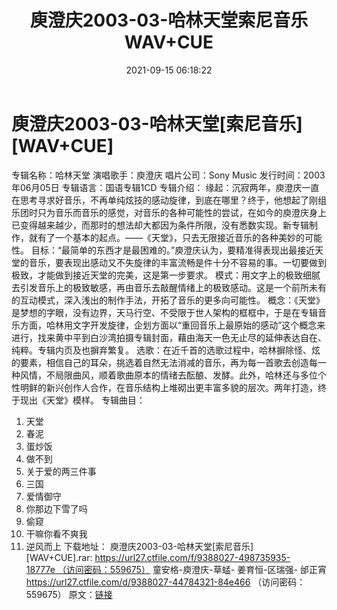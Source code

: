 ﻿---
title: 庾澄庆2003-03-哈林天堂索尼音乐WAV+CUE
date: 2021-09-15 06:18:22
categories: WAV车载音乐、镜像
tags: 华语中文
---
# 庾澄庆2003-03-哈林天堂[索尼音乐][WAV+CUE]

专辑名称：哈林天堂
演唱歌手：庾澄庆
唱片公司：Sony Music
发行时间：2003年06月05日
专辑语言：国语专辑1CD
专辑介绍：
缘起：沉寂两年，庾澄庆一直在思考寻求好音乐，不再单纯炫技的感动旋律，到底在哪里？终于，他想起了刚组乐团时只为音乐而音乐的感觉，对音乐的各种可能性的尝试，在如今的庾澄庆身上已变得越来越少，而那时的想法却大都因为条件所限，没有悉数实现。新专辑制作，就有了一个基本的起点。——《天堂》，只去无限接近音乐的各种美妙的可能性。
目标：“最简单的东西才是最困难的。”庾澄庆认为，要精准得表现出最接近天堂的音乐，要表现出感动又不失旋律的丰富流畅是件十分不容易的事。一切要做到极致，才能做到接近天堂的完美，这是第一步要求。
模式：用文字上的极致细腻去引发音乐上的极致敏感，再由音乐去敲醒情绪上的极致感动。这是一个前所未有的互动模式，深入浅出的制作手法，开拓了音乐的更多向可能性。
概念：《天堂》是梦想的字眼，没有边界，天马行空、不受限于世人架构的框框中，于是在专辑音乐方面，哈林用文字开发旋律，企划方面以“重回音乐上最原始的感动”这个概念来进行，找来黄中平到白沙湾拍摄专辑封面，藉由海天一色无止尽的延伸表达自在、纯粹。专辑内页及也摒弃繁复。
选歌：在近千首的选歌过程中，哈林摒除怪、炫的要素，相信自己的耳朵，挑选着自然无法消减的音乐，再为每一首歌去创造每一种风情，不局限曲风，顺着歌曲原本的情绪去酝酿、发酵。此外，哈林还与多位个性明鲜的新兴创作人合作，在音乐结构上堆砌出更丰富多貌的层次。两年打造，终于现出《天堂》模样。
专辑曲目：
01. 天堂
02. 春泥
03. 蛋炒饭
04. 做不到
05. 关于爱的两三件事
06. 三国
07. 爱情御守
08. 你那边下雪了吗
09. 偷窥
10. 干嘛你看不爽我
11. 逆风而上
下载地址：
庾澄庆2003-03-哈林天堂[索尼音乐][WAV+CUE].rar: https://url27.ctfile.com/f/9388027-498735935-18777e （访问密码：559675）
童安格-庾澄庆-草蜢-
姜育恒-区瑞强- 邰正宵
https://url27.ctfile.com/d/9388027-44784321-84e466
（访问密码：559675）
原文：[链接](https://blog.sina.com.cn/s/blog_1647c7e7601030txp.html)